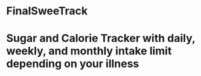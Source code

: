# FinalSweeTrack
# Sugar and Calorie Tracker with daily, weekly, and monthly intake limit depending on your illness
